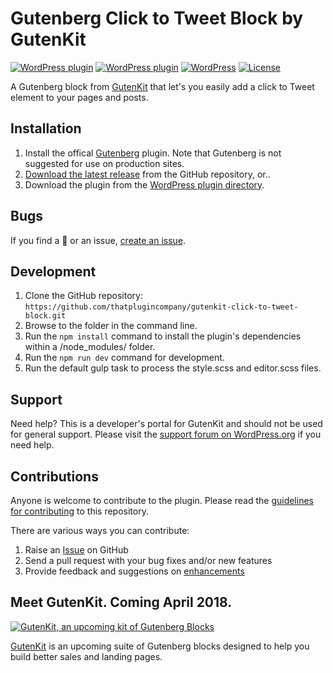# Gutenberg Click to Tweet Block by GutenKit

[![WordPress plugin](https://img.shields.io/wordpress/plugin/dt/click-to-tweet-block-gutenberg.svg?style=flat)](https://wordpress.org/plugins/click-to-tweet-block-gutenberg/) [![WordPress plugin](https://img.shields.io/wordpress/plugin/v/click-to-tweet-block-gutenberg.svg?style=flat)](https://wordpress.org/plugins/click-to-tweet-block-gutenberg/) [![WordPress](https://img.shields.io/wordpress/v/click-to-tweet-block-gutenberg.svg?style=flat)]() [![License](https://img.shields.io/badge/license-GPL--3.0%2B-red.svg)](https://github.com/thatplugincompany/gutenkit-click-to-tweet-block/blob/master/license.txt)

A Gutenberg block from [GutenKit](https://gutenkit.com?utm_medium=gutenkit-click-to-tweet-github&utm_source=readme&utm_campaign=readme&utm_content=gutenkit) that let's you easily add a click to Tweet element to your pages and posts.

## Installation ##

1. Install the offical [Gutenberg](https://wordpress.org/plugins/gutenberg/) plugin. Note that Gutenberg is not suggested for use on production sites.
2. [Download the latest release](https://github.com/thatplugincompany/gutenkit-click-to-tweet-block/releases) from the GitHub repository, or..
3. Download the plugin from the [WordPress plugin directory](https://wordpress.org/plugins/click-to-tweet-block-gutenberg/).

## Bugs ##
If you find a 🐞 or an issue, [create an issue](https://github.com/thatplugincompany/gutenkit-click-to-tweet-block/issues?state=open).

## Development ##
1. Clone the GitHub repository: `https://github.com/thatplugincompany/gutenkit-click-to-tweet-block.git`
2. Browse to the folder in the command line.
3. Run the `npm install` command to install the plugin's dependencies within a /node_modules/ folder.
4. Run the `npm run dev` command for development.
5. Run the default gulp task to process the style.scss and editor.scss files.

## Support ##
Need help? This is a developer's portal for GutenKit and should not be used for general support. Please visit the [support forum on WordPress.org](https://wordpress.org/support/plugin/click-to-tweet-block-gutenberg) if you need help.

## Contributions ##
Anyone is welcome to contribute to the plugin. Please read the [guidelines for contributing](https://github.com/thatplugincompany/gutenkit-click-to-tweet-block/blob/master/CONTRIBUTING.md) to this repository.

There are various ways you can contribute:

1. Raise an [Issue](https://github.com/thatplugincompany/gutenkit-click-to-tweet-block/issues) on GitHub
2. Send a pull request with your bug fixes and/or new features
3. Provide feedback and suggestions on [enhancements](https://github.com/thatplugincompany/gutenkit-click-to-tweet-block/issues?direction=desc&labels=Enhancement&page=1&sort=created&state=open)

## Meet GutenKit. Coming April 2018. ##

[![GutenKit, an upcoming kit of Gutenberg Blocks](https://user-images.githubusercontent.com/1813435/34618784-e4c1a782-f20d-11e7-803f-4a9bb10e2d52.jpg)](https://gutenkit.com)

[GutenKit](https://gutenkit.com?utm_medium=gutenkit-click-to-tweet-github&utm_source=readme&utm_campaign=readme&utm_content=meeet-gutenkit) is an upcoming suite of Gutenberg blocks designed to help you build better sales and landing pages.
